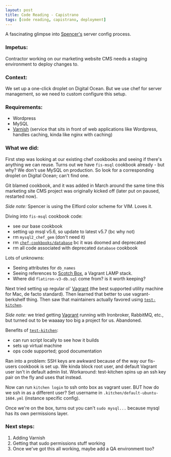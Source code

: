 ```yaml
---
layout: post
title: Code Reading - Capistrano
tags: [code reading, capistrano, deployment]
---
```


A fascinating glimpse into [Spencer's](https://github.com/spencer1248) server config process.

### Impetus:

Contractor working on our marketing website CMS needs a staging environment to deploy changes to.

### Context:

We set up a one-click droplet on Digital Ocean. But we use chef for server management, so we need to custom configure this setup.

### Requirements:

- Wordpress
- MySQL
- [Varnish](https://varnish-cache.org/) (service that sits in front of web applications like Wordpress, handles caching, kinda like nginx with caching)

### What we did:

First step was looking at our existing chef cookbooks and seeing if there's anything we can reuse. Turns out we have `fis-msql` cookbook already - but why? We don't use MySQL on production. So look for a corresponding droplet on Digital Ocean; can't find one.

Git blamed cookbook, and it was added in March around the same time this marketing site CMS project was originally kicked off (later put on paused, restarted now).

_Side note:_ Spencer is using the Elflord color scheme for VIM. Loves it.

Diving into `fis-msql` cookbook code:  
  - see our base cookbook
  - setting up msql v5.6, so update to latest v5.7 (bc why not)
  - rm `mysql2_chef_gem` (don't need it)
  - rm [`chef-cookbooks/database`](https://github.com/chef-cookbooks/database) bc it was doomed and deprecated
  - rm all code associated with deprecated `database` cookbook

Lots of unknowns:  
  - Seeing attributes for `db_names`
  - Seeing references to [Scotch Box](https://box.scotch.io/), a Vagrant LAMP stack.
  - Where did `flatiron-v3-db.sql` come from? is it worth keeping?

Next tried setting up regular ol' [Vagrant](https://www.vagrantup.com/) (the best supported utility machine for Mac, de facto standard). Then learned that better to use vagrant-berkshelf thing. Then saw that maintainers actually favored using [`test-kitchen`](https://docs.chef.io/kitchen.html).

_Side note:_ we tried getting [Vagrant](https://www.vagrantup.com/) running with Ironbroker, RabbitMQ, etc., but turned out to be waaaay too big a project for us. Abandoned.

Benefits of [`test-kitchen`](https://docs.chef.io/kitchen.html):  
  - can run script locally to see how it builds
  - sets up virtual machine
  - ops code supported; good documentation

Ran into a problem: SSH keys are awkward because of the way our fis-users cookbook is set up. We kinda block root user, and default Vagrant user isn't in default admin list. Workaround: test-kitchen spins up an ssh key pair on the fly and uses that instead.

Now can run `kitchen login` to ssh onto box as vagrant user. BUT how do we ssh in as a different user? Set username in `.kitchen/default-ubuntu-1604.yml` (instance specific config).

Once we're on the box, turns out you can't `sudo mysql...` because mysql has its own permissions layer.

### Next steps:

1. Adding Varnish
2. Getting that sudo permissions stuff working
3. Once we've got this all working, maybe add a QA environment too?
